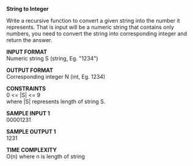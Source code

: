 **String to Integer**

Write a recursive function to convert a given string into the number it represents. That is input will be a numeric string that contains only numbers, you need to convert the string into corresponding integer and return the answer.

**INPUT FORMAT**\
Numeric string S (string, Eg. "1234")

**OUTPUT FORMAT**\
Corresponding integer N (int, Eg. 1234)

**CONSTRAINTS**\
0 <= |S| <= 9\
where |S| represents length of string S.

**SAMPLE INPUT 1**\
00001231

**SAMPLE OUTPUT 1**\
1231

**TIME COMPLEXITY**\
O(n) where n is length of string